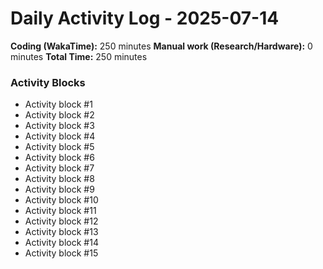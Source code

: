 # Daily Activity Log - 2025-07-14

**Coding (WakaTime):** 250 minutes
**Manual work (Research/Hardware):** 0 minutes
**Total Time:** 250 minutes

### Activity Blocks
- Activity block #1
- Activity block #2
- Activity block #3
- Activity block #4
- Activity block #5
- Activity block #6
- Activity block #7
- Activity block #8
- Activity block #9
- Activity block #10
- Activity block #11
- Activity block #12
- Activity block #13
- Activity block #14
- Activity block #15
